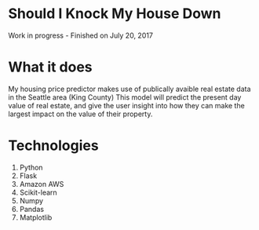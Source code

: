 # Should I Knock My House Down
Work in progress - Finished on July 20, 2017

# What it does
My housing price predictor makes use of publically avaible real estate data in the Seattle area (King County)
This model will predict the present day value of real estate, and give the user insight into how they can make the largest impact on the value of their property.

# Technologies
1. Python
2. Flask
3. Amazon AWS
4. Scikit-learn
5. Numpy
6. Pandas
7. Matplotlib
